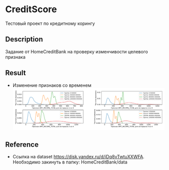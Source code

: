 # CreditScore
Тестовый проект по кредитному корингу

## Description
Задание от HomeCreditBank на проверку изменчивости целевого признака

## Result
- Изменение признаков со временем
![alt text](https://github.com/visualIgorec/CreditScore/blob/new/plots/AMT_INCOME_TOTAL.PNG)

## Reference
- Ссылка на dataset https://disk.yandex.ru/d/iDq8vTwtuXXWFA. Необходимо закинуть в папку: HomeCreditBank/data
